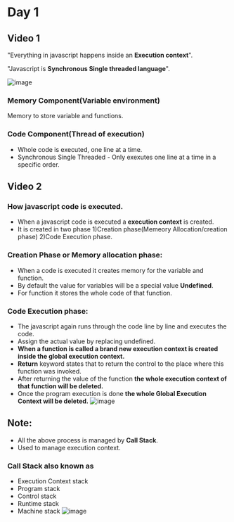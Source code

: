 # Day 1
## Video 1
"Everything in javascript happens inside an **Execution context**".

"Javascript is **Synchronous Single threaded language**".

![image](https://github.com/user-attachments/assets/e7a7b4dc-f5fe-4fb1-b544-1a0be59a2a3d)

### Memory Component(Variable environment)
Memory to store variable and functions.

### Code Component(Thread of execution)

- Whole code is executed, one line at a time.
- Synchronous Single Threaded - Only exexutes one line at a time in a specific order.

## Video 2

### How javascript code is executed.

- When a javascript code is executed a **execution context** is created.
- It is created in two phase
  1)Creation phase(Memeory Allocation/creation phase)
  2)Code Execution phase.

### Creation Phase or Memory allocation phase:

- When a code is executed it creates memory for the variable and function.
- By default the value for variables will be a special value **Undefined**.
- For function it stores the whole code of that function.

### Code Execution phase:

- The javascript again runs through the code line by line and executes the code.
- Assign the actual value by replacing undefined.
- **When a function is called a brand new execution context is created inside the global execution context.**
- **Return** keyword states that to return the control to the place where this function was invoked.
- After returning the value of the function **the whole execution context of that function will be deleted.**
- Once the program execution is done **the whole Global Execution Context will be deleted.**
![image](https://github.com/user-attachments/assets/e88fc30d-b508-4aa6-aeaf-9171c83fc5d2)

## Note:

- All the above process is managed by **Call Stack**.
- Used to manage execution context.
  
### Call Stack also known as 
- Execution Context stack
- Program stack
- Control stack
- Runtime stack
- Machine stack
![image](https://github.com/user-attachments/assets/6e03a74f-28f0-4e5a-a86b-1cb5e2307e31)

